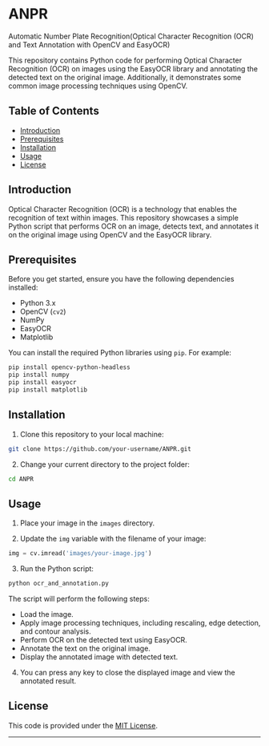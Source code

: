 # ANPR
Automatic Number Plate Recognition(Optical Character Recognition (OCR) and Text Annotation with OpenCV and EasyOCR)

This repository contains Python code for performing Optical Character Recognition (OCR) on images using the EasyOCR library and annotating the detected text on the original image. Additionally, it demonstrates some common image processing techniques using OpenCV.

## Table of Contents

- [Introduction](#introduction)
- [Prerequisites](#prerequisites)
- [Installation](#installation)
- [Usage](#usage)
- [License](#license)

## Introduction

Optical Character Recognition (OCR) is a technology that enables the recognition of text within images. This repository showcases a simple Python script that performs OCR on an image, detects text, and annotates it on the original image using OpenCV and the EasyOCR library.

## Prerequisites

Before you get started, ensure you have the following dependencies installed:

- Python 3.x
- OpenCV (`cv2`)
- NumPy
- EasyOCR
- Matplotlib

You can install the required Python libraries using `pip`. For example:

```bash
pip install opencv-python-headless
pip install numpy
pip install easyocr
pip install matplotlib
```

## Installation

1. Clone this repository to your local machine:

```bash
git clone https://github.com/your-username/ANPR.git
```

2. Change your current directory to the project folder:

```bash
cd ANPR
```

## Usage

1. Place your image in the `images` directory.

2. Update the `img` variable with the filename of your image:

```python
img = cv.imread('images/your-image.jpg')
```

3. Run the Python script:

```bash
python ocr_and_annotation.py
```

The script will perform the following steps:

- Load the image.
- Apply image processing techniques, including rescaling, edge detection, and contour analysis.
- Perform OCR on the detected text using EasyOCR.
- Annotate the text on the original image.
- Display the annotated image with detected text.

4. You can press any key to close the displayed image and view the annotated result.

## License

This code is provided under the [MIT License](LICENSE).

---
